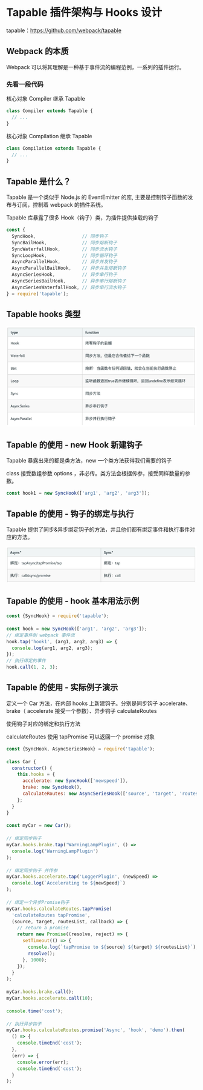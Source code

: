 # Tapable 插件架构与 Hooks 设计

tapable：https://github.com/webpack/tapable

## Webpack 的本质

Webpack 可以将其理解是一种基于事件流的编程范例，一系列的插件运行。

### 先看一段代码

核心对象 Compiler 继承 Tapable

```js
class Compiler extends Tapable {
  // ...
}
```

核心对象 Compilation 继承 Tapable

```js
class Compilation extends Tapable {
  // ...
}
```

## Tapable 是什么？

Tapable 是一个类似于 Node.js 的 EventEmitter 的库, 主要是控制钩子函数的发布与订阅，控制着 webpack 的插件系统。

Tapable 库暴露了很多 Hook（钩子）类，为插件提供挂载的钩子

```js
const {
  SyncHook,                 // 同步钩子
  SyncBailHook,             // 同步熔断钩子
  SyncWaterfallHook,        // 同步流水钩子
  SyncLoopHook,             // 同步循环钩子
  AsyncParallelHook,        // 异步并发钩子
  AsyncParallelBailHook,    // 异步并发熔断钩子
  AsyncSeriesHook,          // 异步串行钩子
  AsyncSeriesBailHook,      // 异步串行熔断钩子
  AsyncSeriesWaterfallHook, // 异步串行流水钩子
} = require('tapable');
```

## Tapable hooks 类型

![Tapable_184746.png](../img/Tapable_184746.png)

## Tapable 的使用 - new Hook 新建钩子

Tapable 暴露出来的都是类方法，new 一个类方法获得我们需要的钩子

class 接受数组参数 options ，非必传。类方法会根据传参，接受同样数量的参数。

```js
const hook1 = new SyncHook(['arg1', 'arg2', 'arg3']);
```

## Tapable 的使用 - 钩子的绑定与执行

Tapable 提供了同步&异步绑定钩子的方法，并且他们都有绑定事件和执行事件对应的方法。

![as_184942.png](../img/as_184942.png)

## Tapable 的使用 - hook 基本用法示例

```js
const {SyncHook} = require('tapable');

const hook = new SyncHook(['arg1', 'arg2', 'arg3']);
// 绑定事件到 webpack 事件流
hook.tap('hook1', (arg1, arg2, arg3) => {
  console.log(arg1, arg2, arg3);
});
// 执行绑定的事件
hook.call(1, 2, 3);
```

## Tapable 的使用 - 实际例子演示

定义一个 Car 方法，在内部 hooks 上新建钩子。分别是同步钩子 accelerate、brake（ accelerate 接受一个参数）、异步钩子 calculateRoutes

使用钩子对应的绑定和执行方法

calculateRoutes 使用 tapPromise 可以返回一个 promise 对象

```js
const {SyncHook, AsyncSeriesHook} = require('tapable');

class Car {
  constructor() {
    this.hooks = {
      accelerate: new SyncHook(['newspeed']),
      brake: new SyncHook(),
      calculateRoutes: new AsyncSeriesHook(['source', 'target', 'routesList']),
    };
  }
}

const myCar = new Car();

// 绑定同步钩子
myCar.hooks.brake.tap('WarningLampPlugin', () =>
  console.log('WarningLampPlugin')
);

// 绑定同步钩子 并传参
myCar.hooks.accelerate.tap('LoggerPlugin', (newSpeed) =>
  console.log(`Accelerating to ${newSpeed}`)
);

// 绑定一个异步Promise钩子
myCar.hooks.calculateRoutes.tapPromise(
  'calculateRoutes tapPromise',
  (source, target, routesList, callback) => {
    // return a promise
    return new Promise((resolve, reject) => {
      setTimeout(() => {
        console.log(`tapPromise to ${source} ${target} ${routesList}`);
        resolve();
      }, 1000);
    });
  }
);

myCar.hooks.brake.call();
myCar.hooks.accelerate.call(10);

console.time('cost');

// 执行异步钩子
myCar.hooks.calculateRoutes.promise('Async', 'hook', 'demo').then(
  () => {
    console.timeEnd('cost');
  },
  (err) => {
    console.error(err);
    console.timeEnd('cost');
  }
);
```
